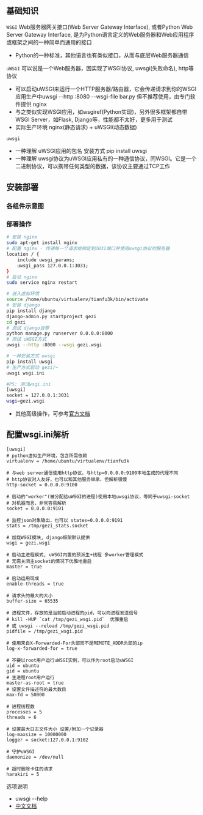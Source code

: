 ## 基础知识

`WSGI` 
Web服务器网关接口(Web Server Gateway Interface), 或者Python Web Server Gateway Interface, 是为Python语言定义的Web服务器和Web应用程序或框架之间的一种简单而通用的接口

- Python的一种标准，其他语言也有类似接口，从而与底层Web服务器通信

`uWSGI` 
可以说是一个Web服务器，因实现了WSGI协议, uwsgi(失败命名), http等协议

- 可以启动uWSGI来运行一个HTTP服务器/路由器，它会传递请求到你的WSGI应用生产中uwsgi --http :8080 --wsgi-file bar.py 但不推荐使用，由专门软件提供 nginx
- 与之类似实现WSGI应用，如wsgiref(Python实现)，另外很多框架都自带WSGI Server，如Flask, Django等，性能都不太好，更多用于测试
- 实际生产环境 nginx(静态请求) + uWSGI(动态数据)

`uwsgi`
- 一种理解 uWSGI应用的包名 安装方式 pip install uwsgi
- 一种理解 uwsgi协议为uWSGI应用私有的一种通信协议，同WSGI。它是一个二进制协议，可以携带任何类型的数据，该协议主要通过TCP工作

## 安装部署

### 各组件示意图
[](../images/uwsgi.jpg)

### 部署操作
```bash
# 安装 nginx
sudo apt-get install nginx
# 配置 nginx - 传递每一个请求给绑定到3031端口并使用uwsgi协议的服务器
location / {
    include uwsgi_params;
    uwsgi_pass 127.0.0.1:3031;
}
# 启动 nginx
sudo service nginx restart

# 进入虚拟环境
source /home/ubuntu/virtualenv/tianfu3k/bin/activate
# 安装 django
pip install django
django-admin.py startproject gezi
cd gezi
# 测试 django自带
python manage.py runserver 0.0.0.0:8000
# 测试 uWSGI方式
uwsgi --http :8000 --wsgi gezi.wsgi

# 一种安装方式 uwsgi
pip install uwsgi
# 生产方式启动 gezi/~
uwsgi wsgi.ini

#PS: 测试wsgi.ini
[uwsgi]
socket = 127.0.0.1:3031
wsgi=gezi.wsgi
```

- 其他高级操作，可参考[官方文档](https://uwsgi-docs-zh.readthedocs.io/zh_CN/latest/index.html)


## 配置wsgi.ini解析
```
[uwsgi]
# python虚拟生产环境，包含所需依赖
virtualenv = /home/ubuntu/virtualenv/tianfu3k

# 与web server通信使用http协议，与http=0.0.0.0:9100本地生成的代理不同
# http协议对人友好，也可以和其他服务继承，但解析很慢
http-socket = 0.0.0.0:9100

# 启动的"worker"(被分配给uWSGI的进程)使用本地uwsgi协议，等同于uwsgi-socket
# 对机器而言，非常容易解析
socket = 0.0.0.0:9101

# 监控json对象输出，也可以 states=0.0.0.0:9191
stats = /tmp/gezi_stats.socket

# 加载WSGI模块, django框架默认提供 
wsgi = gezi.wsgi

# 启动主进程模式, uWSGI内置的预派生+线程 多worker管理模式
# 无需关闭主socket的情况下优雅地重启
master = true

# 启动运用现成
enable-threads = true

# 请求头的最大的大小
buffer-size = 65535

# 进程文件，存放的是当前启动进程的pid，可以向进程发送信号
# kill -HUP `cat /tmp/gezi_wsgi.pid`  优雅重启
# 或 uwsgi --reload /tmp/gezi_wsgi.pid
pidfile = /tmp/gezi_wsgi.pid

# 使用来自X-Forwarded-For头部而不是REMOTE_ADDR头部的ip
log-x-forwarded-for = true

# 不要以root用户运行uWSGI实例，可以作为root启动uWSGI
uid = ubuntu
gid = ubuntu
# 主进程root用户运行
master-as-root = true
# 设置文件描述符的最大数目
max-fd = 50000

# 进程线程数
processes = 5
threads = 6

# 设置最大日志文件大小 设置/附加一个记录器
log-maxsize = 10000000
logger = socket:127.0.0.1:9102

# 守护uWSGI
daemonize = /dev/null

# 超时删除卡住的请求
harakiri = 5
```

选项说明
- uwsgi --help
- [中文文档](https://uwsgi-docs-zh.readthedocs.io/zh_CN/latest/Options.html)